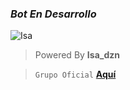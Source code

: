 ### *Bot En Desarrollo*
![Isa](https://i.ibb.co/hfk3T0Q/file.jpg)
> Powered By **Isa_dzn**

> `Grupo Oficial` **[Aquí](https://chat.whatsapp.com/ExmoRYykMLSGehQRGIuxHP)**